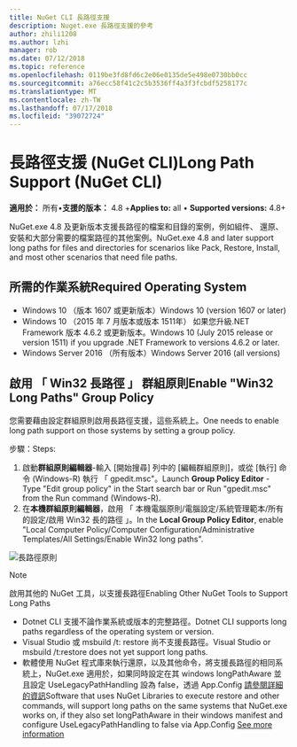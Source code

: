 ```yaml
---
title: NuGet CLI 長路徑支援
description: Nuget.exe 長路徑支援的參考
author: zhili1208
ms.author: lzhi
manager: rob
ms.date: 07/12/2018
ms.topic: reference
ms.openlocfilehash: 0119be3fd8fd6c2e06e0135de5e498e0730bb0cc
ms.sourcegitcommit: a76ecc58f41c2c5b3536ff4a3f3fcbdf5258177c
ms.translationtype: MT
ms.contentlocale: zh-TW
ms.lasthandoff: 07/17/2018
ms.locfileid: "39072724"
---
```

# <a name="long-path-support-nuget-cli"></a><span data-ttu-id="8e5e5-103">長路徑支援 (NuGet CLI)</span><span class="sxs-lookup"><span data-stu-id="8e5e5-103">Long Path Support (NuGet CLI)</span></span>

<span data-ttu-id="8e5e5-104">**適用於：** 所有&bullet;**支援的版本：** 4.8 +</span><span class="sxs-lookup"><span data-stu-id="8e5e5-104">**Applies to:** all &bullet; **Supported versions:** 4.8+</span></span>

<span data-ttu-id="8e5e5-105">NuGet.exe 4.8 及更新版本支援長路徑的檔案和目錄的案例，例如組件、 還原、 安裝和大部分需要的檔案路徑的其他案例。</span><span class="sxs-lookup"><span data-stu-id="8e5e5-105">NuGet.exe 4.8 and later support long paths for files and directories for scenarios like Pack, Restore, Install, and most other scenarios that need file paths.</span></span>

## <a name="required-operating-system"></a><span data-ttu-id="8e5e5-106">所需的作業系統</span><span class="sxs-lookup"><span data-stu-id="8e5e5-106">Required Operating System</span></span>

-   <span data-ttu-id="8e5e5-107">Windows 10 （版本 1607 或更新版本）</span><span class="sxs-lookup"><span data-stu-id="8e5e5-107">Windows 10 (version 1607 or later)</span></span>
-   <span data-ttu-id="8e5e5-108">Windows 10 （2015 年 7 月版本或版本 1511年） 如果您升級.NET Framework 版本 4.6.2 或更新版本。</span><span class="sxs-lookup"><span data-stu-id="8e5e5-108">Windows 10 (July 2015 release or version 1511) if you upgrade .NET Framework to versions 4.6.2 or later.</span></span>
-   <span data-ttu-id="8e5e5-109">Windows Server 2016 （所有版本）</span><span class="sxs-lookup"><span data-stu-id="8e5e5-109">Windows Server 2016 (all versions)</span></span>

## <a name="enable-win32-long-paths-group-policy"></a><span data-ttu-id="8e5e5-110">啟用 「 Win32 長路徑 」 群組原則</span><span class="sxs-lookup"><span data-stu-id="8e5e5-110">Enable "Win32 Long Paths" Group Policy</span></span>

<span data-ttu-id="8e5e5-111">您需要藉由設定群組原則啟用長路徑支援，這些系統上。</span><span class="sxs-lookup"><span data-stu-id="8e5e5-111">One needs to enable long path support on those systems by setting a group policy.</span></span>

<span data-ttu-id="8e5e5-112">步驟：</span><span class="sxs-lookup"><span data-stu-id="8e5e5-112">Steps:</span></span>
1. <span data-ttu-id="8e5e5-113">啟動**群組原則編輯器**-輸入 [開始搜尋] 列中的 [編輯群組原則]，或從 [執行] 命令 (Windows-R) 執行 「 gpedit.msc"。</span><span class="sxs-lookup"><span data-stu-id="8e5e5-113">Launch **Group Policy Editor** - Type "Edit group policy" in the Start search bar or Run "gpedit.msc" from the Run command (Windows-R).</span></span>
2. <span data-ttu-id="8e5e5-114">在**本機群組原則編輯器**，啟用 「 本機電腦原則/電腦設定/系統管理範本/所有的設定/啟用 Win32 長的路徑 」。</span><span class="sxs-lookup"><span data-stu-id="8e5e5-114">In the **Local Group Policy Editor**, enable "Local Computer Policy/Computer Configuration/Administrative Templates/All Settings/Enable Win32 long paths".</span></span>

![長路徑原則](media/LongPathPolicy.png)


> [!Note]
> <span data-ttu-id="8e5e5-116">啟用其他的 NuGet 工具，以支援長路徑</span><span class="sxs-lookup"><span data-stu-id="8e5e5-116">Enabling Other NuGet Tools to Support Long Paths</span></span>
>
> -   <span data-ttu-id="8e5e5-117">Dotnet CLI 支援不論作業系統或版本的完整路徑。</span><span class="sxs-lookup"><span data-stu-id="8e5e5-117">Dotnet CLI supports long paths regardless of the operating system or version.</span></span>
> -   <span data-ttu-id="8e5e5-118">Visual Studio 或 msbuild /t: restore 尚不支援長路徑。</span><span class="sxs-lookup"><span data-stu-id="8e5e5-118">Visual Studio or msbuild /t:restore does not yet support long paths.</span></span>
> -   <span data-ttu-id="8e5e5-119">軟體使用 NuGet 程式庫來執行還原，以及其他命令，將支援長路徑的相同系統上，NuGet.exe 適用於，如果同時設定在其 windows longPathAware 並且設定 UseLegacyPathHandling 設為 false，透過 App.Config [請參閱詳細的資訊](https://blogs.msdn.microsoft.com/jeremykuhne/2016/07/30/net-4-6-2-and-long-paths-on-windows-10/)</span><span class="sxs-lookup"><span data-stu-id="8e5e5-119">Software that uses NuGet Libraries to execute restore and other commands, will support long paths on the same systems that NuGet.exe works on, if they also set longPathAware in their windows manifest and configure UseLegacyPathHandling to false via App.Config [See more information](https://blogs.msdn.microsoft.com/jeremykuhne/2016/07/30/net-4-6-2-and-long-paths-on-windows-10/)</span></span>

